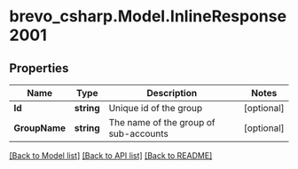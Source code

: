 # brevo_csharp.Model.InlineResponse2001
## Properties

Name | Type | Description | Notes
------------ | ------------- | ------------- | -------------
**Id** | **string** | Unique id of the group | [optional] 
**GroupName** | **string** | The name of the group of sub-accounts | [optional] 

[[Back to Model list]](../README.md#documentation-for-models) [[Back to API list]](../README.md#documentation-for-api-endpoints) [[Back to README]](../README.md)

